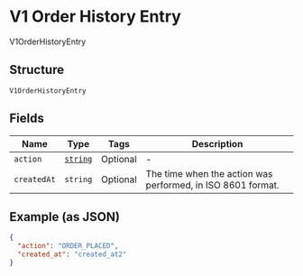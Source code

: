 
# V1 Order History Entry

V1OrderHistoryEntry

## Structure

`V1OrderHistoryEntry`

## Fields

| Name | Type | Tags | Description |
|  --- | --- | --- | --- |
| `action` | [`string`](/doc/models/v1-order-history-entry-action.md) | Optional | - |
| `createdAt` | `string` | Optional | The time when the action was performed, in ISO 8601 format. |

## Example (as JSON)

```json
{
  "action": "ORDER_PLACED",
  "created_at": "created_at2"
}
```

